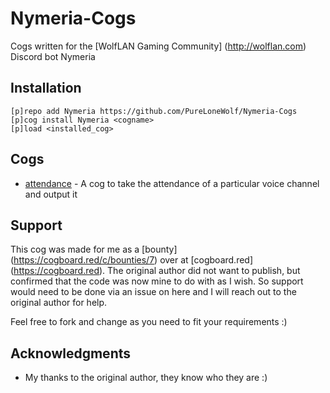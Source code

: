 # Nymeria-Cogs

Cogs written for the [WolfLAN Gaming Community] (http://wolflan.com) Discord bot Nymeria

## Installation

```
[p]repo add Nymeria https://github.com/PureLoneWolf/Nymeria-Cogs
[p]cog install Nymeria <cogname>
[p]load <installed_cog>
```

## Cogs

* [attendance](https://github.com/PureLoneWolf/Nymeria-Cogs/tree/master/attendance) - A cog to take the attendance of a particular voice channel and output it

## Support
This cog was made for me as a [bounty] (https://cogboard.red/c/bounties/7) over at [cogboard.red] (https://cogboard.red).  The original author did not want to publish, but confirmed that the code was now mine to do with as I wish.  So support would need to be done via an issue on here and I will reach out to the original author for help.

Feel free to fork and change as you need to fit your requirements :)

## Acknowledgments

* My thanks to the original author, they know who they are :)
